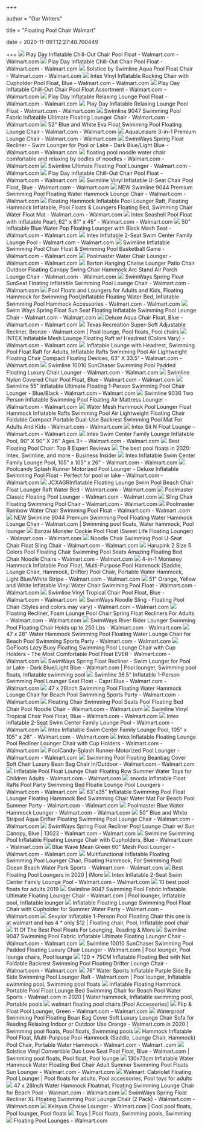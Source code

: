 +++
        
author = "Our Writers"
        
title = "Floating Pool Chair Walmart"
        
date = 2020-11-09T12:27:48.700449
        
+++
[ ![](https://i5.walmartimages.com/asr/a0fbb2e3-6c95-40f1-b098-f4c723d61383_2.16f36be702106721b6cf1ff908a73447.jpeg)](https://i5.walmartimages.com/asr/a0fbb2e3-6c95-40f1-b098-f4c723d61383_2.16f36be702106721b6cf1ff908a73447.jpeg) Play Day Inflatable Chill-Out Chair Pool Float - Walmart.com - Walmart.com
[ ![](https://i5.walmartimages.com/asr/bc95788d-2953-47c2-9424-0ebc43a30dcc_2.abf01b4bfdbb90ea98a1e3d564c3b969.jpeg?odnWidth=612&odnHeight=612&odnBg=ffffff)](https://i5.walmartimages.com/asr/bc95788d-2953-47c2-9424-0ebc43a30dcc_2.abf01b4bfdbb90ea98a1e3d564c3b969.jpeg?odnWidth=612&odnHeight=612&odnBg=ffffff) Play Day Inflatable Chill-Out Chair Pool Float - Walmart.com - Walmart.com
[ ![](https://i5.walmartimages.com/asr/16234613-5b91-4177-8ac7-00de67affdcb_2.a7182c0819fca7e4bf5baed5e743c824.jpeg)](https://i5.walmartimages.com/asr/16234613-5b91-4177-8ac7-00de67affdcb_2.a7182c0819fca7e4bf5baed5e743c824.jpeg) Solstice by Swimline Aqua Pool Float Chair - Walmart.com - Walmart.com
[ ![](https://i5.walmartimages.com/asr/fac2a836-1f2e-4e28-a774-554065926afa_1.0fb76c8db0d34bcac9bf7e64b3a63a4d.jpeg?odnWidth=612&odnHeight=612&odnBg=ffffff)](https://i5.walmartimages.com/asr/fac2a836-1f2e-4e28-a774-554065926afa_1.0fb76c8db0d34bcac9bf7e64b3a63a4d.jpeg?odnWidth=612&odnHeight=612&odnBg=ffffff) Intex Vinyl Inflatable Rocking Chair with Cupholder Pool Float, Blue -  Walmart.com - Walmart.com
[ ![](https://i5.walmartimages.com/asr/52995592-4265-4632-8363-62b999dc4657_1.4cec9e9c4f5c0a711793a192cd8208ec.jpeg)](https://i5.walmartimages.com/asr/52995592-4265-4632-8363-62b999dc4657_1.4cec9e9c4f5c0a711793a192cd8208ec.jpeg) Play Day Inflatable Chill-Out Chair Pool Float Assortment - Walmart.com -  Walmart.com
[ ![](https://i5.walmartimages.com/asr/bfbf42d0-e909-408a-8c01-62ceeee7f7f2_1.84424735c90ed9c0eac8d84544aad6ea.jpeg?odnWidth=612&odnHeight=612&odnBg=ffffff)](https://i5.walmartimages.com/asr/bfbf42d0-e909-408a-8c01-62ceeee7f7f2_1.84424735c90ed9c0eac8d84544aad6ea.jpeg?odnWidth=612&odnHeight=612&odnBg=ffffff) Play Day Inflatable Relaxing Lounge Pool Float - Walmart.com - Walmart.com
[ ![](https://i5.walmartimages.com/asr/3942d858-0a75-4232-8e29-fc776d91b7ff_1.f02f9a57c3687a3836418ea5e35ecfe3.jpeg?odnWidth=612&odnHeight=612&odnBg=ffffff)](https://i5.walmartimages.com/asr/3942d858-0a75-4232-8e29-fc776d91b7ff_1.f02f9a57c3687a3836418ea5e35ecfe3.jpeg?odnWidth=612&odnHeight=612&odnBg=ffffff) Play Day Inflatable Relaxing Lounge Pool Float - Walmart.com - Walmart.com
[ ![](https://i5.walmartimages.com/asr/f6aba3b2-a2de-45c9-9d50-9ba0727b73ed_1.7aa52b768fe15d5571e350766c5f6b3d.jpeg?odnWidth=612&odnHeight=612&odnBg=ffffff)](https://i5.walmartimages.com/asr/f6aba3b2-a2de-45c9-9d50-9ba0727b73ed_1.7aa52b768fe15d5571e350766c5f6b3d.jpeg?odnWidth=612&odnHeight=612&odnBg=ffffff) Swimline 9047 Swimming Pool Fabric Inflatable Ultimate Floating Lounger  Chair - Walmart.com - Walmart.com
[ ![](https://i5.walmartimages.com/asr/f0aecf61-1f0a-416f-a1a1-b887cf7dd0c3_1.4c7b51407b025354e5cb3d95e668eb60.jpeg?odnWidth=612&odnHeight=612&odnBg=ffffff)](https://i5.walmartimages.com/asr/f0aecf61-1f0a-416f-a1a1-b887cf7dd0c3_1.4c7b51407b025354e5cb3d95e668eb60.jpeg?odnWidth=612&odnHeight=612&odnBg=ffffff) 52" Blue and White Eva Float Swimming Pool Floating Lounge Chair - Walmart.com  - Walmart.com
[ ![](https://i5.walmartimages.com/asr/de0eb294-a5b1-4e53-8959-5ce514bd047c_2.56f53f33aae4aadf42b4ac6817006d03.jpeg?odnWidth=612&odnHeight=612&odnBg=ffffff)](https://i5.walmartimages.com/asr/de0eb294-a5b1-4e53-8959-5ce514bd047c_2.56f53f33aae4aadf42b4ac6817006d03.jpeg?odnWidth=612&odnHeight=612&odnBg=ffffff) AquaLeisure 3-in-1 Premium Lounge Chair - Walmart.com - Walmart.com
[ ![](https://i5.walmartimages.com/asr/eb595b6e-6c40-49c7-add7-ff07166925b7_2.2ea733610475be89a320d3ccd23c1f59.jpeg)](https://i5.walmartimages.com/asr/eb595b6e-6c40-49c7-add7-ff07166925b7_2.2ea733610475be89a320d3ccd23c1f59.jpeg) SwimWays Spring Float Recliner - Swim Lounger for Pool or Lake - Dark  Blue/Light Blue - Walmart.com - Walmart.com
[ ![](https://i5.walmartimages.com/asr/6de22220-103c-4196-af7b-f34319656d44_1.2671efc10eb79708e69796e4e436fd5c.jpeg?odnWidth=612&odnHeight=612&odnBg=ffffff)](https://i5.walmartimages.com/asr/6de22220-103c-4196-af7b-f34319656d44_1.2671efc10eb79708e69796e4e436fd5c.jpeg?odnWidth=612&odnHeight=612&odnBg=ffffff) floating pool noodle water chair comfortable and relaxing by oodles of  noodles - Walmart.com - Walmart.com
[ ![](https://i5.walmartimages.com/asr/b18f67fa-840b-4df1-a523-dfa8c255a779_1.68a6fc9c6d88d1842b1bad99b50caac0.jpeg?odnWidth=612&odnHeight=612&odnBg=ffffff)](https://i5.walmartimages.com/asr/b18f67fa-840b-4df1-a523-dfa8c255a779_1.68a6fc9c6d88d1842b1bad99b50caac0.jpeg?odnWidth=612&odnHeight=612&odnBg=ffffff) Swimline Ultimate Floating Pool Lounger - Walmart.com - Walmart.com
[ ![](https://i5.walmartimages.com/asr/0d291e93-926d-406f-a3a5-a33a06e28485_2.d6381be23a3e5a62aa54d561519bd866.jpeg)](https://i5.walmartimages.com/asr/0d291e93-926d-406f-a3a5-a33a06e28485_2.d6381be23a3e5a62aa54d561519bd866.jpeg) Play Day Inflatable Chill-Out Chair Pool Float - Walmart.com - Walmart.com
[ ![](https://i5.walmartimages.com/asr/9ffdf13d-9842-404e-bf79-a92b79aaf80f_1.f757ba3f66eedbed31bfaf24afce6cbf.jpeg)](https://i5.walmartimages.com/asr/9ffdf13d-9842-404e-bf79-a92b79aaf80f_1.f757ba3f66eedbed31bfaf24afce6cbf.jpeg) Swimline Vinyl Inflatable U-Seat Chair Pool Float, Blue - Walmart.com -  Walmart.com
[ ![](https://i5.walmartimages.com/asr/b8957228-cbcc-41a1-906a-e3a69c4aa349_1.ad1e12c493273b335a671d8311a1f1ef.jpeg)](https://i5.walmartimages.com/asr/b8957228-cbcc-41a1-906a-e3a69c4aa349_1.ad1e12c493273b335a671d8311a1f1ef.jpeg) NEW Swimline 9044 Premium Swimming Pool Floating Water Hammock Lounge Chair  - Walmart.com - Walmart.com
[ ![](https://i5.walmartimages.com/asr/ae35b0d3-a2ef-4604-ab68-c4aa4949ed2f.fef69d60f47b8a4760a2ea7076b9a3b1.jpeg?odnWidth=612&odnHeight=612&odnBg=ffffff)](https://i5.walmartimages.com/asr/ae35b0d3-a2ef-4604-ab68-c4aa4949ed2f.fef69d60f47b8a4760a2ea7076b9a3b1.jpeg?odnWidth=612&odnHeight=612&odnBg=ffffff) Floating Hammock Inflatable Pool Lounger Raft, Floating Hammock Inflatable,  Pool Floats & Loungers Floating Bed, Swimming Chair Water Float Mat -  Walmart.com - Walmart.com
[ ![](https://i5.walmartimages.com/asr/e143f233-e21b-47e3-8248-01b9f8c3746b_1.b63dcb600b724923f466e1e423dff3b1.jpeg)](https://i5.walmartimages.com/asr/e143f233-e21b-47e3-8248-01b9f8c3746b_1.b63dcb600b724923f466e1e423dff3b1.jpeg) Intex Seashell Pool Float with Inflatable Pearl, 62" x 61" x 45" - Walmart.com  - Walmart.com
[ ![](https://i5.walmartimages.com/asr/a935be76-13de-461e-ae33-25420c5bb4be_1.08bec224c3a69a0a25ba252553e9b51b.jpeg?odnWidth=612&odnHeight=612&odnBg=ffffff)](https://i5.walmartimages.com/asr/a935be76-13de-461e-ae33-25420c5bb4be_1.08bec224c3a69a0a25ba252553e9b51b.jpeg?odnWidth=612&odnHeight=612&odnBg=ffffff) 50" Inflatable Blue Water Pop Floating Lounger with Black Mesh Seat -  Walmart.com - Walmart.com
[ ![](https://i5.walmartimages.com/asr/d61dc35c-8df8-4032-9a01-ecaaa11c595a_1.eab88e61de620f374c3329ffde40963d.jpeg?odnWidth=612&odnHeight=612&odnBg=ffffff)](https://i5.walmartimages.com/asr/d61dc35c-8df8-4032-9a01-ecaaa11c595a_1.eab88e61de620f374c3329ffde40963d.jpeg?odnWidth=612&odnHeight=612&odnBg=ffffff) Intex Inflatable 2-Seat Swim Center Family Lounge Pool - Walmart.com -  Walmart.com
[ ![](https://i5.walmartimages.com/asr/3d652e69-9355-4fa4-9b93-78fbac9af8b0_1.ceac36d402ea22b3fb47518df8d49a22.jpeg?odnWidth=612&odnHeight=612&odnBg=ffffff)](https://i5.walmartimages.com/asr/3d652e69-9355-4fa4-9b93-78fbac9af8b0_1.ceac36d402ea22b3fb47518df8d49a22.jpeg?odnWidth=612&odnHeight=612&odnBg=ffffff) Swimline Inflatable Swimming Pool Chair Float & Swimming Pool Basketball  Game - Walmart.com - Walmart.com
[ ![](https://i5.walmartimages.com/asr/3ced918f-09ff-4778-88f0-64ced012faa9_1.e4d8e9e4c8df13bcf581495b7f0a4fb7.jpeg)](https://i5.walmartimages.com/asr/3ced918f-09ff-4778-88f0-64ced012faa9_1.e4d8e9e4c8df13bcf581495b7f0a4fb7.jpeg) Poolmaster Water Chair Lounger - Walmart.com - Walmart.com
[ ![](https://i5.walmartimages.com/asr/56c0dde1-91a8-4945-9982-7a08746d2839_1.870bdfa7c6cc71a4a75323986d06f61f.jpeg)](https://i5.walmartimages.com/asr/56c0dde1-91a8-4945-9982-7a08746d2839_1.870bdfa7c6cc71a4a75323986d06f61f.jpeg) Barton Hanging Chaise Lounger Patio Chair Outdoor Floating Canopy Swing  Chair Hammock Arc Stand Air Porch Lounge Chair - Walmart.com - Walmart.com
[ ![](https://i5.walmartimages.com/asr/5eff942e-9f40-4602-8b2b-7d574aac66d6_1.5470e57b95c4e7c24a8c281278eed7f1.jpeg?odnWidth=612&odnHeight=612&odnBg=ffffff)](https://i5.walmartimages.com/asr/5eff942e-9f40-4602-8b2b-7d574aac66d6_1.5470e57b95c4e7c24a8c281278eed7f1.jpeg?odnWidth=612&odnHeight=612&odnBg=ffffff) SwimWays Spring Float SunSeat Floating Inflatable Swimming Pool Lounge Chair  - Walmart.com - Walmart.com
[ ![](https://i5.walmartimages.com/asr/777e3a85-a647-485d-95e7-871730a3c451.70e1ed9d5956d70803d56548928c9d95.jpeg?odnWidth=612&odnHeight=612&odnBg=ffffff)](https://i5.walmartimages.com/asr/777e3a85-a647-485d-95e7-871730a3c451.70e1ed9d5956d70803d56548928c9d95.jpeg?odnWidth=612&odnHeight=612&odnBg=ffffff) Pool Floats and Loungers for Adults and Kids, Floating Hammock for Swimming  Pool,Inflatable Floating Water Bed, Inflatable Swimming Pool Hammock  Accessories - Walmart.com - Walmart.com
[ ![](https://i5.walmartimages.com/asr/c39adea9-22b2-407c-84f0-4f4c80a61b93.a4962499ab40b79b22ac36f85f537ab3.jpeg?odnWidth=612&odnHeight=612&odnBg=ffffff)](https://i5.walmartimages.com/asr/c39adea9-22b2-407c-84f0-4f4c80a61b93.a4962499ab40b79b22ac36f85f537ab3.jpeg?odnWidth=612&odnHeight=612&odnBg=ffffff) Swim Ways Spring Float Sun Seat Floating Inflatable Swimming Pool Lounge  Chair - Walmart.com - Walmart.com
[ ![](https://i5.walmartimages.com/asr/a5c7d52b-728b-44b2-a5df-ca25a1146868_1.f8624364648c8929d2e0d7c87a185eae.jpeg)](https://i5.walmartimages.com/asr/a5c7d52b-728b-44b2-a5df-ca25a1146868_1.f8624364648c8929d2e0d7c87a185eae.jpeg) Deluxe Aqua Chair Float, Blue - Walmart.com - Walmart.com
[ ![](https://i.pinimg.com/originals/8c/c6/7e/8cc67ed81ca0f1232fbd3d5ceea05efa.webp)](https://i.pinimg.com/originals/8c/c6/7e/8cc67ed81ca0f1232fbd3d5ceea05efa.webp) Texas Recreation Super-Soft Adjustable Recliner, Bronze - Walmart.com | Pool  lounge, Pool floats, Pool chairs
[ ![](https://i5.walmartimages.com/asr/9ed0361d-27b0-43cd-95fd-5408eea0ce11_1.6b68dbe08345e575edd5606eb8aa5dfd.jpeg?odnWidth=612&odnHeight=612&odnBg=ffffff)](https://i5.walmartimages.com/asr/9ed0361d-27b0-43cd-95fd-5408eea0ce11_1.6b68dbe08345e575edd5606eb8aa5dfd.jpeg?odnWidth=612&odnHeight=612&odnBg=ffffff) INTEX Inflatable Mesh Lounge Floating Raft w/ Headrest (Colors Vary) -  Walmart.com - Walmart.com
[ ![](https://i5.walmartimages.com/asr/5438e4ed-8ff7-461c-8d66-056a332bc2a1.96ce0fb35033bbda9bb3c4ca44523b2a.jpeg?odnWidth=612&odnHeight=612&odnBg=ffffff)](https://i5.walmartimages.com/asr/5438e4ed-8ff7-461c-8d66-056a332bc2a1.96ce0fb35033bbda9bb3c4ca44523b2a.jpeg?odnWidth=612&odnHeight=612&odnBg=ffffff) Inflatable Lounge with Headrest, Swimming Pool Float Raft for Adults,  Inflatable Rafts Swimming Pool Air Lightweight Floating Chair Compact  Floating Devices, 63" X 33.5" - Walmart.com - Walmart.com
[ ![](https://i5.walmartimages.com/asr/09a2aed1-7232-40cd-893d-5c05cc944e1e_1.3699f2643311acad0287415a8fe76d08.jpeg)](https://i5.walmartimages.com/asr/09a2aed1-7232-40cd-893d-5c05cc944e1e_1.3699f2643311acad0287415a8fe76d08.jpeg) Swimline 10010 SunChaser Swimming Pool Padded Floating Luxury Chair Lounger  - Walmart.com - Walmart.com
[ ![](https://i5.walmartimages.com/asr/dcbe40ed-0963-4554-947d-85b6a4c32b84_1.8608e437124ed0714842592e938c1312.jpeg?odnWidth=612&odnHeight=612&odnBg=ffffff)](https://i5.walmartimages.com/asr/dcbe40ed-0963-4554-947d-85b6a4c32b84_1.8608e437124ed0714842592e938c1312.jpeg?odnWidth=612&odnHeight=612&odnBg=ffffff) Swimline Nylon Covered Chair Pool Float, Blue - Walmart.com - Walmart.com
[ ![](https://i5.walmartimages.com/asr/0895ae38-b05a-441d-aa6c-0b32832be017_1.64fb53b44e100dd64a43979af275c22e.jpeg?odnWidth=612&odnHeight=612&odnBg=ffffff)](https://i5.walmartimages.com/asr/0895ae38-b05a-441d-aa6c-0b32832be017_1.64fb53b44e100dd64a43979af275c22e.jpeg?odnWidth=612&odnHeight=612&odnBg=ffffff) Swimline 55" Inflatable Ultimate Floating 1-Person Swimming Pool Chair  Lounger - Blue/Black - Walmart.com - Walmart.com
[ ![](https://i5.walmartimages.com/asr/b1cac4b3-401d-4c91-9b76-bf065ebceefe_1.29460e596821c11c1cf9db902b0846d7.jpeg?odnWidth=612&odnHeight=612&odnBg=ffffff)](https://i5.walmartimages.com/asr/b1cac4b3-401d-4c91-9b76-bf065ebceefe_1.29460e596821c11c1cf9db902b0846d7.jpeg?odnWidth=612&odnHeight=612&odnBg=ffffff) Swimline 9036 Two Person Inflatable Swimming Pool Floating Air Mattress  Lounger - Walmart.com - Walmart.com
[ ![](https://i5.walmartimages.com/asr/938d659e-dd11-454a-894c-7424b7b74c3f_1.eeab1c656ab92e5e454030b62b79a126.jpeg?odnWidth=612&odnHeight=612&odnBg=ffffff)](https://i5.walmartimages.com/asr/938d659e-dd11-454a-894c-7424b7b74c3f_1.eeab1c656ab92e5e454030b62b79a126.jpeg?odnWidth=612&odnHeight=612&odnBg=ffffff) Water Mesh Hammock Pool Lounger Float Hammock Inflatable Rafts Swimming Pool  Air Lightweight Floating Chair Foldable Compact Portable Dual-Use Backrest Swimming  Pool Mat For Adults And Kids - Walmart.com - Walmart.com
[ ![](https://i5.walmartimages.com/asr/27d836b6-a484-4ca1-b8e4-e1e8f57f564b_1.1fdc8242f09d0f5a088f9eb60e15e973.jpeg?odnWidth=612&odnHeight=612&odnBg=ffffff)](https://i5.walmartimages.com/asr/27d836b6-a484-4ca1-b8e4-e1e8f57f564b_1.1fdc8242f09d0f5a088f9eb60e15e973.jpeg?odnWidth=612&odnHeight=612&odnBg=ffffff) Intex Sit N Float Lounge - Walmart.com - Walmart.com
[ ![](https://i5.walmartimages.com/asr/66e63b1d-ba6d-4364-83b4-c96fd750f9cf_1.30f6a026e7bc69338517e8545b86a9c4.jpeg)](https://i5.walmartimages.com/asr/66e63b1d-ba6d-4364-83b4-c96fd750f9cf_1.30f6a026e7bc69338517e8545b86a9c4.jpeg) Intex Swim Center Family Lounge Inflatable Pool, 90" X 90" X 26" Ages 3+ -  Walmart.com - Walmart.com
[ ![](https://images-na.ssl-images-amazon.com/images/I/919RnXYbrZL._SL350_.jpg)](https://images-na.ssl-images-amazon.com/images/I/919RnXYbrZL._SL350_.jpg) Best Floating Pool Chair: Top 8 Expert Reviews
[ ![](https://i.insider.com/5eced8d7f34d052c7907ea80?width=800&format=jpeg)](https://i.insider.com/5eced8d7f34d052c7907ea80?width=800&format=jpeg) The best pool floats in 2020: Intex, Swimline, and more - Business Insider
[ ![](https://i5.walmartimages.com/asr/1b16f81b-4fe6-4ec5-819b-89ffd15c50f7_1.960de83a5a463eedba507ec1a9f4f91b.jpeg)](https://i5.walmartimages.com/asr/1b16f81b-4fe6-4ec5-819b-89ffd15c50f7_1.960de83a5a463eedba507ec1a9f4f91b.jpeg) Intex Inflatable Swim Center Family Lounge Pool, 105" x 105" x 26" - Walmart.com  - Walmart.com
[ ![](https://i5.walmartimages.com/asr/935a5f5d-b9df-46bf-9fa3-fff6900f7888_2.e4fdfde0b6c702f8bf955f3a0fee45a0.jpeg?odnWidth=612&odnHeight=612&odnBg=ffffff)](https://i5.walmartimages.com/asr/935a5f5d-b9df-46bf-9fa3-fff6900f7888_2.e4fdfde0b6c702f8bf955f3a0fee45a0.jpeg?odnWidth=612&odnHeight=612&odnBg=ffffff) Poolcandy Splash Runner Motorized Pool Lounger - Deluxe Inflatable Swimming  Pool Float - Perfect for pool or lake - Walmart.com - Walmart.com
[ ![](https://i5.walmartimages.com/asr/3c45992a-11c8-442a-9cdf-aaf97ce06aa7.55ece5d349b21027667e35d5b105d32a.jpeg?odnWidth=612&odnHeight=612&odnBg=ffffff)](https://i5.walmartimages.com/asr/3c45992a-11c8-442a-9cdf-aaf97ce06aa7.55ece5d349b21027667e35d5b105d32a.jpeg?odnWidth=612&odnHeight=612&odnBg=ffffff) JCXAGRInflatable Floating Lounge Swim Pool Beach Chair Float Lounger Raft  Water Bed - Walmart.com - Walmart.com
[ ![](https://i5.walmartimages.com/asr/12e23079-0427-4bd2-85fd-769b670b9e77_1.b56f867e54cf047ea0fe90115c48fe13.jpeg)](https://i5.walmartimages.com/asr/12e23079-0427-4bd2-85fd-769b670b9e77_1.b56f867e54cf047ea0fe90115c48fe13.jpeg) Poolmaster Classic Floating Pool Lounger - Walmart.com - Walmart.com
[ ![](https://i5.walmartimages.com/asr/4bc308c0-860e-475c-b4a8-3a82a09fb42c.c55ee943c4504d72069ff0fb7298f50b.jpeg?odnWidth=612&odnHeight=612&odnBg=ffffff)](https://i5.walmartimages.com/asr/4bc308c0-860e-475c-b4a8-3a82a09fb42c.c55ee943c4504d72069ff0fb7298f50b.jpeg?odnWidth=612&odnHeight=612&odnBg=ffffff) Sling Chair Floating Swimming Pool Chair - Walmart.com - Walmart.com
[ ![](https://i5.walmartimages.com/asr/c491f9ab-ec4f-433f-9e6f-668b8517159f_1.be288cd5ba9740fcd54b7cc29e648e28.jpeg?odnWidth=612&odnHeight=612&odnBg=ffffff)](https://i5.walmartimages.com/asr/c491f9ab-ec4f-433f-9e6f-668b8517159f_1.be288cd5ba9740fcd54b7cc29e648e28.jpeg?odnWidth=612&odnHeight=612&odnBg=ffffff) Poolmaster Rainbow Water Chair Swimming Pool Float - Walmart.com - Walmart .com
[ ![](https://i.pinimg.com/originals/17/4f/6a/174f6abb1be1d4d195ebe1eb94c6cca9.jpg)](https://i.pinimg.com/originals/17/4f/6a/174f6abb1be1d4d195ebe1eb94c6cca9.jpg) NEW Swimline 9044 Premium Swimming Pool Floating Water Hammock Lounge Chair  - Walmart.com | Swimming pool floats, Water hammock, Pool lounger
[ ![](https://i5.walmartimages.com/asr/ec434ab8-c41b-4868-9ff3-9c8d7660d54b_1.4c4be3f90948fde69226fb1cf0701945.jpeg?odnWidth=612&odnHeight=612&odnBg=ffffff)](https://i5.walmartimages.com/asr/ec434ab8-c41b-4868-9ff3-9c8d7660d54b_1.4c4be3f90948fde69226fb1cf0701945.jpeg?odnWidth=612&odnHeight=612&odnBg=ffffff) Banzai Monster Cookie Pool Float (Sweet Life Floating Lounger) - Walmart.com  - Walmart.com
[ ![](https://i5.walmartimages.com/asr/5fc4cb88-9fb0-47da-bfc7-5bd01dee521a.098e05b7691ea2c2361cc4e5053f7089.jpeg?odnWidth=612&odnHeight=612&odnBg=ffffff)](https://i5.walmartimages.com/asr/5fc4cb88-9fb0-47da-bfc7-5bd01dee521a.098e05b7691ea2c2361cc4e5053f7089.jpeg?odnWidth=612&odnHeight=612&odnBg=ffffff) Noodle Chair Swimming Pool U-Seat Chair Float Sling Chair - Walmart.com -  Walmart.com
[ ![](https://i5.walmartimages.com/asr/c6f5d956-50ed-40d4-8c22-851304b64945.f13564d0cccf4e1939947a1d86e03f26.jpeg)](https://i5.walmartimages.com/asr/c6f5d956-50ed-40d4-8c22-851304b64945.f13564d0cccf4e1939947a1d86e03f26.jpeg) Harupink 2 Size 5 Colors Pool Floating Chair Swimming Pool Seats Amazing  Floating Bed Chair Noodle Chairs - Walmart.com - Walmart.com
[ ![](https://i5.walmartimages.com/asr/42eeab8d-ff82-445b-9088-76ef0533a3cd.a54a32275cb5897d27cc9899d36f46cc.jpeg?odnWidth=612&odnHeight=612&odnBg=ffffff)](https://i5.walmartimages.com/asr/42eeab8d-ff82-445b-9088-76ef0533a3cd.a54a32275cb5897d27cc9899d36f46cc.jpeg?odnWidth=612&odnHeight=612&odnBg=ffffff) 4-in-1 Monterey Hammock Inflatable Pool Float, Multi-Purpose Pool Hammock  (Saddle, Lounge Chair, Hammock, Drifter) Pool Chair, Portable Water  Hammock, Light Blue/White Stripe - Walmart.com - Walmart.com
[ ![](https://i5.walmartimages.com/asr/9389d45f-bbee-4ab7-a6a0-03540e9a02d8_1.3273f244a61bf7db381f16215f125d5d.jpeg?odnWidth=612&odnHeight=612&odnBg=ffffff)](https://i5.walmartimages.com/asr/9389d45f-bbee-4ab7-a6a0-03540e9a02d8_1.3273f244a61bf7db381f16215f125d5d.jpeg?odnWidth=612&odnHeight=612&odnBg=ffffff) 51" Orange, Yellow and White Inflatable Vinyl Water Chair Swimming Pool  Float - Walmart.com - Walmart.com
[ ![](https://i5.walmartimages.com/asr/3e2c9519-ad48-44b0-a13f-1e10b11db977_1.a32402c974c04eadb083820231178037.jpeg?odnWidth=612&odnHeight=612&odnBg=ffffff)](https://i5.walmartimages.com/asr/3e2c9519-ad48-44b0-a13f-1e10b11db977_1.a32402c974c04eadb083820231178037.jpeg?odnWidth=612&odnHeight=612&odnBg=ffffff) Swimline Vinyl Tropical Chair Pool Float, Blue - Walmart.com - Walmart.com
[ ![](https://i5.walmartimages.com/asr/1bedb713-e062-4f30-bb09-a67ac587255a.d5e0b83d3faa9a560eb461d010a297b1.jpeg?odnWidth=612&odnHeight=612&odnBg=ffffff)](https://i5.walmartimages.com/asr/1bedb713-e062-4f30-bb09-a67ac587255a.d5e0b83d3faa9a560eb461d010a297b1.jpeg?odnWidth=612&odnHeight=612&odnBg=ffffff) SwimWays Noodle Sling - Floating Pool Chair (Styles and colors may vary) -  Walmart.com - Walmart.com
[ ![](https://i5.walmartimages.com/asr/d2506f87-6e8e-447e-8d1c-08c251a19407_1.2f7ea21079155eeea1a43c1ac5d315b5.jpeg?odnWidth=612&odnHeight=612&odnBg=ffffff)](https://i5.walmartimages.com/asr/d2506f87-6e8e-447e-8d1c-08c251a19407_1.2f7ea21079155eeea1a43c1ac5d315b5.jpeg?odnWidth=612&odnHeight=612&odnBg=ffffff) Floating Recliner, Foam Lounge Pool Chair Spring Float Recliners For Adults  - Walmart.com - Walmart.com
[ ![](https://i5.walmartimages.com/asr/00726619-98c6-4ee4-896d-bc1ae1db8663_1.e3e8e0e679d4bbdc660297caae0155db.jpeg?odnWidth=612&odnHeight=612&odnBg=ffffff)](https://i5.walmartimages.com/asr/00726619-98c6-4ee4-896d-bc1ae1db8663_1.e3e8e0e679d4bbdc660297caae0155db.jpeg?odnWidth=612&odnHeight=612&odnBg=ffffff) SwimWays River Rider Lounger Swimming Pool Floating Chair Holds up to 250  Lbs - Walmart.com - Walmart.com
[ ![](https://i5.walmartimages.com/asr/47c494e9-12c0-4584-8b57-7898459bf1e9.433704f8cdbfeef338fc43fbd805acc3.jpeg?odnWidth=612&odnHeight=612&odnBg=ffffff)](https://i5.walmartimages.com/asr/47c494e9-12c0-4584-8b57-7898459bf1e9.433704f8cdbfeef338fc43fbd805acc3.jpeg?odnWidth=612&odnHeight=612&odnBg=ffffff) 47 x 28" Water Hammock Swimming Pool Floating Water Lounge Chair for Beach Pool  Swimming Sports Party - Walmart.com - Walmart.com
[ ![](https://i5.walmartimages.com/asr/638e4c4b-895e-4c97-b0fe-780fc9f22b77_1.508ca8437a1d14a4e1a9b3eeac450247.jpeg?odnWidth=612&odnHeight=612&odnBg=ffffff)](https://i5.walmartimages.com/asr/638e4c4b-895e-4c97-b0fe-780fc9f22b77_1.508ca8437a1d14a4e1a9b3eeac450247.jpeg?odnWidth=612&odnHeight=612&odnBg=ffffff) GoFloats Lazy Buoy Floating Swimming Pool Lounge Chair with Cup Holders -  The Most Comfortable Pool Float EVER - Walmart.com - Walmart.com
[ ![](https://i.pinimg.com/474x/4f/36/c4/4f36c4ea0aac0d0b2dea3523c7fbe32f.jpg)](https://i.pinimg.com/474x/4f/36/c4/4f36c4ea0aac0d0b2dea3523c7fbe32f.jpg) SwimWays Spring Float Recliner - Swim Lounger for Pool or Lake - Dark  Blue/Light Blue - Walmart.com | Pool lounger, Swimming pool floats, Inflatable  swimming pool
[ ![](https://i5.walmartimages.com/asr/d4334e5b-c0ab-4d85-85fa-f2e277437deb_1.774b3c324f7f97db9e11c2c415e2507a.jpeg?odnWidth=612&odnHeight=612&odnBg=ffffff)](https://i5.walmartimages.com/asr/d4334e5b-c0ab-4d85-85fa-f2e277437deb_1.774b3c324f7f97db9e11c2c415e2507a.jpeg?odnWidth=612&odnHeight=612&odnBg=ffffff) Swimline 36.5" Inflatable 1-Person Swimming Pool Lounger Seat Float - Capri  Blue - Walmart.com - Walmart.com
[ ![](https://i5.walmartimages.com/asr/2043e1a9-349a-4bea-b019-f35469af72b5.d818dd2dfd7978a7aef698170b7e6df9.jpeg?odnWidth=612&odnHeight=612&odnBg=ffffff)](https://i5.walmartimages.com/asr/2043e1a9-349a-4bea-b019-f35469af72b5.d818dd2dfd7978a7aef698170b7e6df9.jpeg?odnWidth=612&odnHeight=612&odnBg=ffffff) 47 x 28Inch Swimming Pool Floating Water Hammock Lounge Chair for Beach Pool  Swimming Sports Party - Walmart.com - Walmart.com
[ ![](https://i5.walmartimages.com/asr/ad896256-aa70-4fec-9f8c-4b457c07134f_1.6abbea6c2ac47908e05dbb99d60bcb87.jpeg?odnWidth=612&odnHeight=612&odnBg=ffffff)](https://i5.walmartimages.com/asr/ad896256-aa70-4fec-9f8c-4b457c07134f_1.6abbea6c2ac47908e05dbb99d60bcb87.jpeg?odnWidth=612&odnHeight=612&odnBg=ffffff) Floating Chair Swimming Pool Seats Pool Floating Bed Chair Pool Noodle Chair  - Walmart.com - Walmart.com
[ ![](https://i5.walmartimages.com/asr/b6dddfb8-fcb0-4316-9e48-e179f308c03e_1.380db8b25f973a56fb3191a2434e3df3.jpeg?odnWidth=612&odnHeight=612&odnBg=ffffff)](https://i5.walmartimages.com/asr/b6dddfb8-fcb0-4316-9e48-e179f308c03e_1.380db8b25f973a56fb3191a2434e3df3.jpeg?odnWidth=612&odnHeight=612&odnBg=ffffff) Swimline Vinyl Tropical Chair Pool Float, Blue - Walmart.com - Walmart.com
[ ![](https://i5.walmartimages.com/asr/b7848423-262c-41ac-b7b0-dd0fe7b7305e_2.4e462cf1a7bacbd914db7d37ae0d3ff2.jpeg)](https://i5.walmartimages.com/asr/b7848423-262c-41ac-b7b0-dd0fe7b7305e_2.4e462cf1a7bacbd914db7d37ae0d3ff2.jpeg) Intex Inflatable 2-Seat Swim Center Family Lounge Pool - Walmart.com -  Walmart.com
[ ![](https://i5.walmartimages.com/dfw/6e29e393-78ed/k2-_502ea0e1-8e65-4b9c-86bb-0663490f8eb1.v1.jpg)](https://i5.walmartimages.com/dfw/6e29e393-78ed/k2-_502ea0e1-8e65-4b9c-86bb-0663490f8eb1.v1.jpg) Intex Inflatable Swim Center Family Lounge Pool, 105" x 105" x 26" - Walmart.com  - Walmart.com
[ ![](https://i5.walmartimages.com/asr/79ecbd3b-15d4-4b79-8ba2-020822e4d876.bf86663ea596d76df77b38c597b8394a.jpeg?odnWidth=612&odnHeight=612&odnBg=ffffff)](https://i5.walmartimages.com/asr/79ecbd3b-15d4-4b79-8ba2-020822e4d876.bf86663ea596d76df77b38c597b8394a.jpeg?odnWidth=612&odnHeight=612&odnBg=ffffff) Intex Inflatable Floating Lounge Pool Recliner Lounger Chair with Cup  Holders - Walmart.com - Walmart.com
[ ![](https://i5.walmartimages.com/asr/b59df0ae-76b8-4f7b-be57-f00d09635a4d_1.3e3bc2c2a95324ac5d78a05190e10ec6.jpeg?odnWidth=612&odnHeight=612&odnBg=ffffff)](https://i5.walmartimages.com/asr/b59df0ae-76b8-4f7b-be57-f00d09635a4d_1.3e3bc2c2a95324ac5d78a05190e10ec6.jpeg?odnWidth=612&odnHeight=612&odnBg=ffffff) PoolCandy-Splash Runner-Motorized Pool Lounger - Walmart.com - Walmart.com
[ ![](https://i5.walmartimages.com/asr/d0d6bde8-e185-42f6-bebd-ce78e0aae2d3_1.c3722a42b73af2415c610ef961f50816.jpeg?odnWidth=612&odnHeight=612&odnBg=ffffff)](https://i5.walmartimages.com/asr/d0d6bde8-e185-42f6-bebd-ce78e0aae2d3_1.c3722a42b73af2415c610ef961f50816.jpeg?odnWidth=612&odnHeight=612&odnBg=ffffff) Swimming Pool Floating Beanbag Cover Soft Chair Luxury Bean Bag Chair  In/Outdoor - Walmart.com - Walmart.com
[ ![](https://i5.walmartimages.com/asr/8df0da41-c4bc-488f-a94c-9b1e60bc814b.ac89c1cdf79b41caab8a5d6cb8ba9aed.jpeg?odnWidth=612&odnHeight=612&odnBg=ffffff)](https://i5.walmartimages.com/asr/8df0da41-c4bc-488f-a94c-9b1e60bc814b.ac89c1cdf79b41caab8a5d6cb8ba9aed.jpeg?odnWidth=612&odnHeight=612&odnBg=ffffff) Inflatable Pool Float Lounge Chair Floating Row Summer Water Toys for  Children Adults - Walmart.com - Walmart.com
[ ![](https://i5.walmartimages.com/asr/77d17131-f5e9-46bf-85fb-a6c88f162799.85aa3037bf48627e86fa79fdb09f0592.jpeg?odnWidth=612&odnHeight=612&odnBg=ffffff)](https://i5.walmartimages.com/asr/77d17131-f5e9-46bf-85fb-a6c88f162799.85aa3037bf48627e86fa79fdb09f0592.jpeg?odnWidth=612&odnHeight=612&odnBg=ffffff) snorda Inflatable Float Rafts Pool Party Swimming Bed Floatie Lounge Pool  Loungers - Walmart.com - Walmart.com
[ ![](https://i5.walmartimages.com/asr/35c3b1b5-3797-4510-9861-e2662962c9d8.b4b6186ac5baf26d1d0b4ad5904df565.jpeg?odnWidth=612&odnHeight=612&odnBg=ffffff)](https://i5.walmartimages.com/asr/35c3b1b5-3797-4510-9861-e2662962c9d8.b4b6186ac5baf26d1d0b4ad5904df565.jpeg?odnWidth=612&odnHeight=612&odnBg=ffffff) 63"x35" Inflatable Swimming Pool Float Lounger Floating Hammock Bed Swimming  Chair Water Mat For Beach Pool Summer Party - Walmart.com - Walmart.com
[ ![](https://i5.walmartimages.com/asr/ccb731ee-3e18-401f-b3e1-e374ba27cee0_1.751a9b80c324fcfadfdaa53bc57f29a7.jpeg?odnWidth=612&odnHeight=612&odnBg=ffffff)](https://i5.walmartimages.com/asr/ccb731ee-3e18-401f-b3e1-e374ba27cee0_1.751a9b80c324fcfadfdaa53bc57f29a7.jpeg?odnWidth=612&odnHeight=612&odnBg=ffffff) Poolmaster Blue Water Hammock Lounger - Walmart.com - Walmart.com
[ ![](https://i5.walmartimages.com/asr/9f361794-62b8-4bcc-8443-4326cc3078ea_1.a47fd0d0e40a45a5b0056d70b30c3552.jpeg?odnWidth=612&odnHeight=612&odnBg=ffffff)](https://i5.walmartimages.com/asr/9f361794-62b8-4bcc-8443-4326cc3078ea_1.a47fd0d0e40a45a5b0056d70b30c3552.jpeg?odnWidth=612&odnHeight=612&odnBg=ffffff) 50" Blue and White Striped Aqua Drifter Floating Swimming Pool Lounge Chair  - Walmart.com - Walmart.com
[ ![](https://i5.walmartimages.com/asr/aac25b8b-13e8-40ed-80f7-ed66731e047e_1.a3b610d59d15d76ca6ecbe55e8e9d810.jpeg?odnWidth=612&odnHeight=612&odnBg=ffffff)](https://i5.walmartimages.com/asr/aac25b8b-13e8-40ed-80f7-ed66731e047e_1.a3b610d59d15d76ca6ecbe55e8e9d810.jpeg?odnWidth=612&odnHeight=612&odnBg=ffffff) SwimWays Spring Float Recliner Pool Lounge Chair w/ Sun Canopy, Blue |  13022 - Walmart.com - Walmart.com
[ ![](https://i5.walmartimages.com/asr/383e229a-6a02-4f84-b998-b5982bd30840_1.81ae41d4cc59234334cbfa098f302018.jpeg?odnWidth=612&odnHeight=612&odnBg=ffffff)](https://i5.walmartimages.com/asr/383e229a-6a02-4f84-b998-b5982bd30840_1.81ae41d4cc59234334cbfa098f302018.jpeg?odnWidth=612&odnHeight=612&odnBg=ffffff) Swimline Swimming Pool Inflatable Floating Lounge Chair with Cupholders,  Blue - Walmart.com - Walmart.com
[ ![](https://i5.walmartimages.com/asr/062d21af-8a0d-48f2-baa6-34a61c476934_1.31ddddfeab4e0ac83dfd818f95fe5cbd.jpeg?odnWidth=612&odnHeight=612&odnBg=ffffff)](https://i5.walmartimages.com/asr/062d21af-8a0d-48f2-baa6-34a61c476934_1.31ddddfeab4e0ac83dfd818f95fe5cbd.jpeg?odnWidth=612&odnHeight=612&odnBg=ffffff) Blue Wave Mean Green 60" Mesh Pool Lounger - Walmart.com - Walmart.com
[ ![](https://i5.walmartimages.com/asr/ea0943c1-717a-436f-a428-c9e686dd6e16.f65cc233e8368aa77af7b9e96757d763.jpeg?odnWidth=612&odnHeight=612&odnBg=ffffff)](https://i5.walmartimages.com/asr/ea0943c1-717a-436f-a428-c9e686dd6e16.f65cc233e8368aa77af7b9e96757d763.jpeg?odnWidth=612&odnHeight=612&odnBg=ffffff) Multifunctional Inflatable Floating Swimming Pool Lounger Chair, Floating  Hammock, For Swimming Pool Ocean Beach Water Park Sports - Walmart.com -  Walmart.com
[ ![](https://www.imore.com/sites/imore.com/files/styles/large/public/field/image/2020/06/best-floating-pool-loungers-hero.jpg)](https://www.imore.com/sites/imore.com/files/styles/large/public/field/image/2020/06/best-floating-pool-loungers-hero.jpg) Best Floating Pool Loungers in 2020 | iMore
[ ![](https://i5.walmartimages.com/dfw/6e29e393-bc17/k2-_97a5e446-0bf5-49ec-b3d6-048c752eeee5.v1.jpg)](https://i5.walmartimages.com/dfw/6e29e393-bc17/k2-_97a5e446-0bf5-49ec-b3d6-048c752eeee5.v1.jpg) Intex Inflatable 2-Seat Swim Center Family Lounge Pool - Walmart.com -  Walmart.com
[ ![](https://media1.s-nbcnews.com/i/newscms/2019_25/1450399/pool-floats-today-main-190618_e740ddbe117023ac778431a6101390bf.jpg)](https://media1.s-nbcnews.com/i/newscms/2019_25/1450399/pool-floats-today-main-190618_e740ddbe117023ac778431a6101390bf.jpg) 10 best pool floats for adults 2019
[ ![](https://i.pinimg.com/474x/b5/ed/21/b5ed217f36365d97c912802fa014e11c.jpg)](https://i.pinimg.com/474x/b5/ed/21/b5ed217f36365d97c912802fa014e11c.jpg) Swimline 9047 Swimming Pool Fabric Inflatable Ultimate Floating Lounger  Chair - Walmart.com | Pool lounger, Inflatable pool, Inflatable lounger
[ ![](https://i5.walmartimages.com/asr/5a14703c-f307-48d6-a8bb-cc4511e9b116.29f60e9fe8006f3abee9d024d5c25628.jpeg?odnWidth=612&odnHeight=612&odnBg=ffffff)](https://i5.walmartimages.com/asr/5a14703c-f307-48d6-a8bb-cc4511e9b116.29f60e9fe8006f3abee9d024d5c25628.jpeg?odnWidth=612&odnHeight=612&odnBg=ffffff) Inflatable Floating Lounge Swimming Pool Float Chair with Cupholder for  Summer Water Party - Walmart.com - Walmart.com
[ ![](https://i.pinimg.com/originals/81/b5/5a/81b55a2098bba179760f5ec0d53e5c33.jpg)](https://i.pinimg.com/originals/81/b5/5a/81b55a2098bba179760f5ec0d53e5c33.jpg) Sevylor Inflatable 1-Person Pool Floating Chair this one is at walmart and  has 4 * only $12 | Floating chair, Pool, Inflatable pool chair
[ ![](https://specials-images.forbesimg.com/imageserve/5f120ce6f17db00006b62273/960x0.jpg?fit=scale)](https://specials-images.forbesimg.com/imageserve/5f120ce6f17db00006b62273/960x0.jpg?fit=scale) 11 Of The Best Pool Floats For Lounging, Reading & More
[ ![](https://i5.walmartimages.com/asr/fbe2685e-a843-475b-8e7a-c207e89fa34e_1.df969ea27934eb74b6dc69372c593e29.jpeg?odnHeight=180&amp;odnWidth=180&amp;odnBg=ffffff)](https://i5.walmartimages.com/asr/fbe2685e-a843-475b-8e7a-c207e89fa34e_1.df969ea27934eb74b6dc69372c593e29.jpeg?odnHeight=180&amp;odnWidth=180&amp;odnBg=ffffff) Swimline 9047 Swimming Pool Fabric Inflatable Ultimate Floating Lounger  Chair - Walmart.com - Walmart.com
[ ![](https://i.pinimg.com/originals/14/e5/88/14e588528be05bd114ccf795982e9bc0.jpg)](https://i.pinimg.com/originals/14/e5/88/14e588528be05bd114ccf795982e9bc0.jpg) Swimline 10010 SunChaser Swimming Pool Padded Floating Luxury Chair Lounger  - Walmart.com | Pool lounger, Pool lounge chairs, Pool lounge
[ ![](https://i5.walmartimages.com/asr/fdf08f4b-a1d3-4da0-8d4a-c54b9c596212.fcda1ff558a1c1a85b5fdd5842c9a49e.jpeg?odnWidth=612&odnHeight=612&odnBg=ffffff)](https://i5.walmartimages.com/asr/fdf08f4b-a1d3-4da0-8d4a-c54b9c596212.fcda1ff558a1c1a85b5fdd5842c9a49e.jpeg?odnWidth=612&odnHeight=612&odnBg=ffffff) 120 * 75CM Inflatable Floating Bed with Net Foldable Backrest Swimming Pool  Floating Drifter Lounge Chair - Walmart.com - Walmart.com
[ ![](https://i.pinimg.com/originals/a2/d3/52/a2d352b073860ff5e2db318b41481c88.jpg)](https://i.pinimg.com/originals/a2/d3/52/a2d352b073860ff5e2db318b41481c88.jpg) 76" Water Sports Inflatable Purple Side By Side Swimming Pool Lounger Raft  - Walmart.com | Pool lounger, Inflatable swimming pool, Swimming pool floats
[ ![](https://i.pinimg.com/originals/d8/61/61/d86161da4b18a2b9cc48da49840dd393.jpg)](https://i.pinimg.com/originals/d8/61/61/d86161da4b18a2b9cc48da49840dd393.jpg) Inflatable Floating Hammock Portable Pool Float Lounge Bed Swimming Chair  for Beach Pool Water Sports - Walmart.com in 2020 | Water hammock, Inflatable  swimming pool, Portable pools
[ ![](http://notepool.org/img/exteriors_floating_pool_chairs_walmart_canada.jpg)](http://notepool.org/img/exteriors_floating_pool_chairs_walmart_canada.jpg) walmart floating pool chairs [Pool Accessories]
[ ![](https://i5.walmartimages.com/asr/e0a83920-22b5-420b-a549-8d0528c7a282_1.6d3cb69c1894400678140a430b545b50.jpeg?odnWidth=612&odnHeight=612&odnBg=ffffff)](https://i5.walmartimages.com/asr/e0a83920-22b5-420b-a549-8d0528c7a282_1.6d3cb69c1894400678140a430b545b50.jpeg?odnWidth=612&odnHeight=612&odnBg=ffffff) Flip & Float Pool Lounger, Green - Walmart.com - Walmart.com
[ ![](https://i.pinimg.com/736x/28/da/73/28da73b01be2fba91e783d1c18145223.jpg)](https://i.pinimg.com/736x/28/da/73/28da73b01be2fba91e783d1c18145223.jpg) Waterproof Swimming Pool Floating Bean Bag Cover Soft Luxury Lounge Chair  Sofa for Reading Relaxing Indoor or Outdoor Use Orange - Walmart.com in  2020 | Swimming pool floats, Pool floats, Swimming pools
[ ![](https://i5.walmartimages.com/asr/7712821a-e236-46b4-8b3d-f7eea3dcf21b.c5c505412e6478980b299c8f86332976.jpeg?odnWidth=612&odnHeight=612&odnBg=ffffff)](https://i5.walmartimages.com/asr/7712821a-e236-46b4-8b3d-f7eea3dcf21b.c5c505412e6478980b299c8f86332976.jpeg?odnWidth=612&odnHeight=612&odnBg=ffffff) Hammock Inflatable Pool Float, Multi-Purpose Pool Hammock (Saddle, Lounge  Chair, Hammock) Pool Chair, Portable Water Hammock - Walmart.com - Walmart .com
[ ![](https://i.pinimg.com/originals/cf/e8/ec/cfe8ecae8f15c79056bc538fb3e3bef4.jpg)](https://i.pinimg.com/originals/cf/e8/ec/cfe8ecae8f15c79056bc538fb3e3bef4.jpg) Solstice Vinyl Convertible Duo Love Seat Pool Float, Blue - Walmart.com | Swimming  pool floats, Pool float, Pool lounge
[ ![](https://i5.walmartimages.com/asr/c56f00e5-84ab-4859-8c89-e56eefba0ba7.dbe53c67f02f7ccef10caa1f502c951f.jpeg?odnWidth=612&odnHeight=612&odnBg=ffffff)](https://i5.walmartimages.com/asr/c56f00e5-84ab-4859-8c89-e56eefba0ba7.dbe53c67f02f7ccef10caa1f502c951f.jpeg?odnWidth=612&odnHeight=612&odnBg=ffffff) 130x73cm Inflatable Water Hammock Water Floating Bed Chair Adult Summer Swimming  Pool Floats Sun Lounger - Walmart.com - Walmart.com
[ ![](https://i.pinimg.com/originals/05/2b/6a/052b6afb5ff9d93e000e546c038bfee6.jpg)](https://i.pinimg.com/originals/05/2b/6a/052b6afb5ff9d93e000e546c038bfee6.jpg) Walmart: Cabriolet Floating Pool Lounger | Pool floats for adults, Pool  accessories, Pool toys for adults
[ ![](https://i5.walmartimages.com/asr/d856ae08-2284-4f43-9140-fba5d482b176.208d72602ac91a2d100134128127e36f.jpeg?odnWidth=612&odnHeight=612&odnBg=ffffff)](https://i5.walmartimages.com/asr/d856ae08-2284-4f43-9140-fba5d482b176.208d72602ac91a2d100134128127e36f.jpeg?odnWidth=612&odnHeight=612&odnBg=ffffff) 47 x 28Inch Water Hammock Floatmat, Floating Swimming Lounge Chair for  Beach Pool - Walmart.com - Walmart.com
[ ![](https://i5.walmartimages.com/asr/1257d8f5-8dfb-4aa1-8407-bff2738434ca_1.a2a973c3b7a6ad7169e664ac67ad4f6c.jpeg)](https://i5.walmartimages.com/asr/1257d8f5-8dfb-4aa1-8407-bff2738434ca_1.a2a973c3b7a6ad7169e664ac67ad4f6c.jpeg) SwimWays Spring Float Recliner XL Floating Swimming Pool Lounge Chair (2  Pack) - Walmart.com - Walmart.com
[ ![](https://i.pinimg.com/474x/ac/8a/38/ac8a382cd6636298c27e901eb72575ba.jpg)](https://i.pinimg.com/474x/ac/8a/38/ac8a382cd6636298c27e901eb72575ba.jpg) Kelsyus Chaise Lounger - Walmart.com | Cool pool floats, Pool lounger, Pool  floats
[ ![](https://i.pinimg.com/originals/d9/58/60/d95860ac79aec451cfaa0393b2c5ab5c.jpg)](https://i.pinimg.com/originals/d9/58/60/d95860ac79aec451cfaa0393b2c5ab5c.jpg) Toys | Pool floats, Swimming pools, Swimming
[ ![](https://i5.walmartimages.com/asr/b2d72aa0-fe86-4976-8a07-c48b7cc31475_1.7959b2a197e69c2a242245f9d34a6919.jpeg?odnHeight=180&odnWidth=180&odnBg=ffffff)](https://i5.walmartimages.com/asr/b2d72aa0-fe86-4976-8a07-c48b7cc31475_1.7959b2a197e69c2a242245f9d34a6919.jpeg?odnHeight=180&odnWidth=180&odnBg=ffffff) Floating Pool Lounges - Walmart.com
